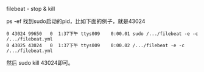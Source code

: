 filebeat - stop & kill

ps -ef 找到sudo启动的pid，比如下面的例子，就是43024

    0 43024 99650   0  1:37下午 ttys009    0:00.01 sudo /.../filebeat -e -c /.../filebeat.yml
    0 43025 43024   0  1:37下午 ttys009    0:00.02 /.../filebeat -e -c /.../filebeat.yml

然后 sudo kill 43024即可。

